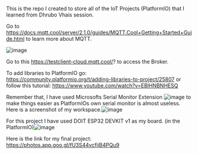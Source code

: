 ﻿This is the repo I created to store all of the IoT Projects (PlatformIO) that I learned from Dhrubo Vhais session.

Go to https://docs.mqtt.cool/server/2.1.0/guides/MQTT.Cool+Getting+Started+Guide.html to learn more about MQTT.

![image](https://github.com/tanvir-a0/ESP32_Session_by_DhruboVhai/assets/66798561/0c52eacc-ec37-4245-aff9-bccd287dd2d6)

Go to this https://testclient-cloud.mqtt.cool/? to access the Broker.

To add libraries to PlatformIO go: https://community.platformio.org/t/adding-libraries-to-project/25807 or follow this tutorial: https://www.youtube.com/watch?v=EBlHNBNHESQ

Remember that, I have used Microsofts Serial Monitor Extension ![image](https://github.com/tanvir-a0/ESP32_Session_by_DhruboVhai/assets/66798561/ca94a17a-0909-4b12-9981-ee012367fba6) to make things easier as PlatformIOs own serial monitor is almost useless. Here is a screenshot of my workspace.![image](https://github.com/tanvir-a0/ESP32_Session_by_DhruboVhai/assets/66798561/aa0a85b4-93b6-4663-9ddc-67ba5054043c)

For this project I have used DOIT ESP32 DEVKIT v1 as my board. (in the PlatformIO)![image](https://github.com/tanvir-a0/ESP32_Session_by_DhruboVhai/assets/66798561/4bf340c9-4e5b-45d7-85d9-ba3bab5b19b7)

Here is the link for my final project: https://photos.app.goo.gl/fU3S44vcfjiB4PQu9





